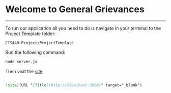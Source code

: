 # Welcome to General Grievances
***

To run our application all you need to do is navigate in your terminal to the Project Template folder:
```
CIS440-Project/ProjectTemplate
```

Run the following command:
``` bash
node server.js
```

Then visit the [site](http://localhost:3000)

```markdown

[site](URL "[Title](http://localhost:3000)" target="_blank")

```
